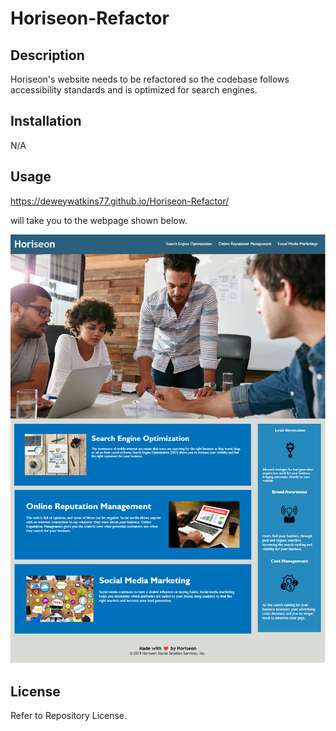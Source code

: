 # Horiseon-Refactor

## Description

Horiseon's website needs to be refactored so the codebase follows accessibility standards and is optimized for search engines.

## Installation
N/A

## Usage

https://deweywatkins77.github.io/Horiseon-Refactor/ 

will take you to the webpage shown below.

![Horiseon Website Screenshot](assets/images/screenshot.png)

## License

Refer to Repository License.